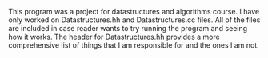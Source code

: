 
This program was a project for datastructures and algorithms course. I have only worked on Datastructures.hh and Datastructures.cc files.
All of the files are included in case reader wants to try running the program and seeing how it works. 
The header for Datastructures.hh provides a more comprehensive list of things that I am responsible for and the ones I am not. 
